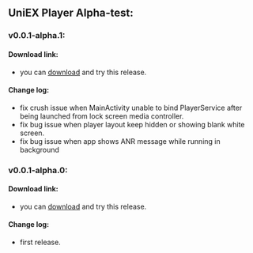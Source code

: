 ## UniEX Player Alpha-test:

### v0.0.1-alpha.1:
#### Download link:
 * you can [download](https://github.com/yacine-app/UniEX-Player-Project/releases/download/v0.0.1-alpha.1/app-debug.apk) and try this release.

#### Change log:
 * fix crush issue when MainActivity unable to bind PlayerService after being launched from lock screen media controller.
 * fix bug issue when player layout keep hidden or showing blank white screen.
 * fix bug issue when app shows ANR message while running in background
  
  
### v0.0.1-alpha.0:
#### Download link:
 * you can [download](https://github.com/yacine-app/UniEX-Player-Project/releases/download/v0.0.1-alpha.0/app-debug.apk) and try this release.

#### Change log:
 * first release.
